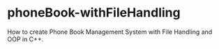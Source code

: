 # phoneBook-withFileHandling
How to create Phone Book Management System with File Handling and OOP in C++.
